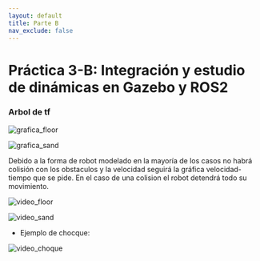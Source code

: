 ```yaml
---
layout: default
title: Parte B
nav_exclude: false
---
```


# Práctica 3-B: Integración y estudio de dinámicas en Gazebo y ROS2

### Arbol de tf

![grafica_floor]()


![grafica_sand]()

Debido a la forma de robot modelado en la mayoría de los casos no habrá colisión con los obstaculos y la velocidad seguirá la gráfica velocidad-tiempo que se pide. En el caso de una colision el robot detendrá todo su movimiento.

![video_floor]()

![video_sand]()

* Ejemplo de chocque:

![video_choque]()